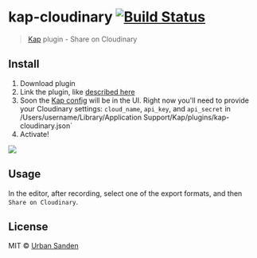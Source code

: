 # kap-cloudinary [![Build Status](https://travis-ci.org/urre/kap-cloudinary.svg?branch=master)](https://travis-ci.org/urre/kap-cloudinary)

> [Kap](https://github.com/wulkano/kap) plugin - Share on Cloudinary


## Install
1. Download plugin
2. Link the plugin, like [described here](https://github.com/wulkano/kap/blob/master/docs/plugins.md#development)
3. Soon the [Kap config](https://github.com/wulkano/kap/blob/master/docs/plugins.md#config) will be in the UI. Right now you'll need to provide your Cloudinary settings: `cloud_name`, `api_key`, and `api_secret` in /Users/username/Library/Application Support/Kap/plugins/kap-cloudinary.json`
3. Activate!

![](https://res.cloudinary.com/urre/image/upload/v1517760753/brcwhi2rhi4fcofb1arj.png)

## Usage

In the editor, after recording, select one of the export formats, and then `Share on Cloudinary`.


## License

MIT © [Urban Sanden](https://github.com/urre)
